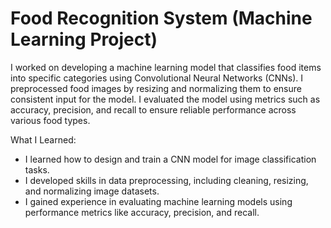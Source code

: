 # Food Recognition System (Machine Learning Project) 

I worked on developing a machine learning model that classifies food items into specific categories using Convolutional Neural Networks (CNNs). I preprocessed food images by resizing and normalizing them to ensure consistent input for the model. I evaluated the model using metrics such as accuracy, precision, and recall to ensure reliable performance across various food types.

What I Learned:

- I learned how to design and train a CNN model for image classification tasks.
- I developed skills in data preprocessing, including cleaning, resizing, and normalizing image datasets.
- I gained experience in evaluating machine learning models using performance metrics like accuracy, precision, and recall.
